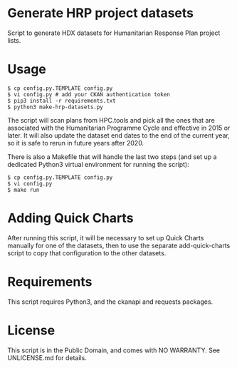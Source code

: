 Generate HRP project datasets
=============================

Script to generate HDX datasets for Humanitarian Response Plan project lists.

# Usage

    $ cp config.py.TEMPLATE config.py
    $ vi config.py # add your CKAN authentication token
    $ pip3 install -r requirements.txt
    $ python3 make-hrp-datasets.py

The script will scan plans from HPC.tools and pick all the ones that
are associated with the Humanitarian Programme Cycle and effective in
2015 or later. It will also update the dataset end dates to the end of
the current year, so it is safe to rerun in future years after 2020.

There is also a Makefile that will handle the last two steps (and set
up a dedicated Python3 virtual environment for running the script):

    $ cp config.py.TEMPLATE config.py
    $ vi config.py
    $ make run

# Adding Quick Charts

After running this script, it will be necessary to set up Quick Charts
manually for one of the datasets, then to use the separate
add-quick-charts script to copy that configuration to the other datasets.

# Requirements

This script requires Python3, and the ckanapi and requests packages.

# License

This script is in the Public Domain, and comes with NO WARRANTY. See
UNLICENSE.md for details.
